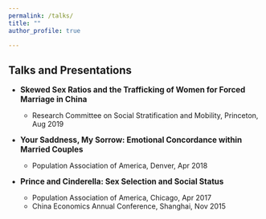 ```yaml
---
permalink: /talks/
title: ""
author_profile: true

---
```

## Talks and Presentations

* <span style="font-size:1.1em;"> **Skewed Sex Ratios and the Trafficking of Women for Forced Marriage in China**
  * Research Committee on Social Stratification and Mobility, Princeton, Aug 2019
  
* <span style="font-size:1.1em;"> **Your Saddness, My Sorrow: Emotional Concordance within Married Couples**
  * Population Association of America, Denver, Apr 2018

* <span style="font-size:1.1em;"> **Prince and Cinderella: Sex Selection and Social Status**
  * Population Association of America, Chicago, Apr 2017
  * China Economics Annual Conference, Shanghai, Nov 2015
